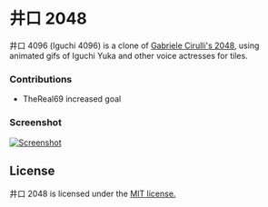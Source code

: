# 井口 2048
井口 4096 (Iguchi 4096) is a clone of [Gabriele Cirulli's 2048](http://gabrielecirulli.github.io/2048/), using animated gifs of Iguchi Yuka and other voice actresses for tiles. 

### Contributions

 - TheReal69 increased goal

### Screenshot

[![Screenshot](https://gs1.wac.edgecastcdn.net/8019B6/data.tumblr.com/9a7926b53b6cf9258b337f785aa97504/tumblr_n2o4nxefyz1r23ps8o1_500.png)](https://gs1.wac.edgecastcdn.net/8019B6/data.tumblr.com/9a7926b53b6cf9258b337f785aa97504/tumblr_n2o4nxefyz1r23ps8o1_500.png)

## License
井口 2048 is licensed under the [MIT license.](https://github.com/marumichannel/2048/blob/master/LICENSE.txt)
